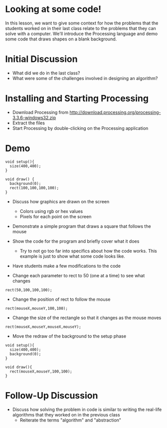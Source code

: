 Looking at some code!
=====================

In this lesson, we want to give some context for how the problems that the students worked on in their last class relate to the problems that they can solve with a computer.
We'll introduce the Processing language and demo some code that draws shapes on a blank background.

Initial Discussion
==================

* What did we do in the last class?
* What were some of the challenges involved in designing an algorithm?

Installing and Starting Processing
==================================

* Download Processing from http://download.processing.org/processing-3.3.6-windows32.zip
* Extract the files
* Start Processing by double-clicking on the Processing application

Demo
====

```
void setup(){
  size(400,400);
}

void draw() {
  background(0);
  rect(100,100,100,100);
}
```

* Discuss how graphics are drawn on the screen
  * Colors using rgb or hex values
  * Pixels for each point on the screen

* Demonstrate a simple program that draws a square that follows the mouse
* Show the code for the program and briefly cover what it does
  * Try to not go too far into specifics about how the code works.  This example is just to show what some code looks like.

* Have students make a few modifications to the code

* Change each parameter to rect to 50 (one at a time) to see what changes
```
rect(50,100,100,100);
```

* Change the position of rect to follow the mouse
```
rect(mouseX,mouseY,100,100);
```

* Change the size of the rectangle so that it changes as the mouse moves
```
rect(mouseX,mouseY,mouseX,mouseY);
```

* Move the redraw of the background to the setup phase
```
void setup(){
  size(400,400);
  background(0);
}

void draw(){
  rect(mouseX,mouseY,100,100);
}
```

Follow-Up Discussion
====================

* Discuss how solving the problem in code is similar to writing the real-life algorithms that they worked on in the previous class
  * Reiterate the terms "algorithm" and "abstraction"
